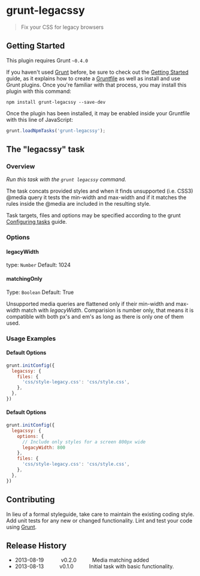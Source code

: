 # grunt-legacssy

> Fix your CSS for legacy browsers

## Getting Started
This plugin requires Grunt `~0.4.0`

If you haven't used [Grunt](http://gruntjs.com/) before, be sure to check out the [Getting Started](http://gruntjs.com/getting-started) guide, as it explains how to create a [Gruntfile](http://gruntjs.com/sample-gruntfile) as well as install and use Grunt plugins. Once you're familiar with that process, you may install this plugin with this command:

```shell
npm install grunt-legacssy --save-dev
```

Once the plugin has been installed, it may be enabled inside your Gruntfile with this line of JavaScript:

```js
grunt.loadNpmTasks('grunt-legacssy');
```
 
## The "legacssy" task

### Overview
_Run this task with the `grunt legacssy` command._

The task concats provided styles and when it finds unsupported (i.e. CSS3) @media query it tests the min-width and max-width and if it matches the rules inside the @media are included in the resulting style.

Task targets, files and options may be specified according to the grunt [Configuring tasks](http://gruntjs.com/configuring-tasks) guide.

### Options

#### legacyWidth
type: `Number`
Default: 1024

#### matchingOnly
Type: `Boolean`
Default: True

Unsupported media queries are flattened only if their min-width and max-width match with *legacyWidth*. Comparision is number only, that means it is compatible with both px's and em's as long as there is only one of them used.

### Usage Examples

#### Default Options

```js
grunt.initConfig({
  legacssy: {
    files: {
      'css/style-legacy.css': 'css/style.css',
    },
  },
})
```

#### Default Options

```js
grunt.initConfig({
  legacssy: {
    options: {
      // Include only styles for a screen 800px wide
      legacyWidth: 800
    },
    files: {
      'css/style-legacy.css': 'css/style.css',
    },
  },
})
```

## Contributing
In lieu of a formal styleguide, take care to maintain the existing coding style. Add unit tests for any new or changed functionality. Lint and test your code using [Grunt](http://gruntjs.com/).

## Release History
* 2013-08-19	   v0.2.0   Media matching added
* 2013-08-13   v0.1.0   Initial task with basic functionality.
